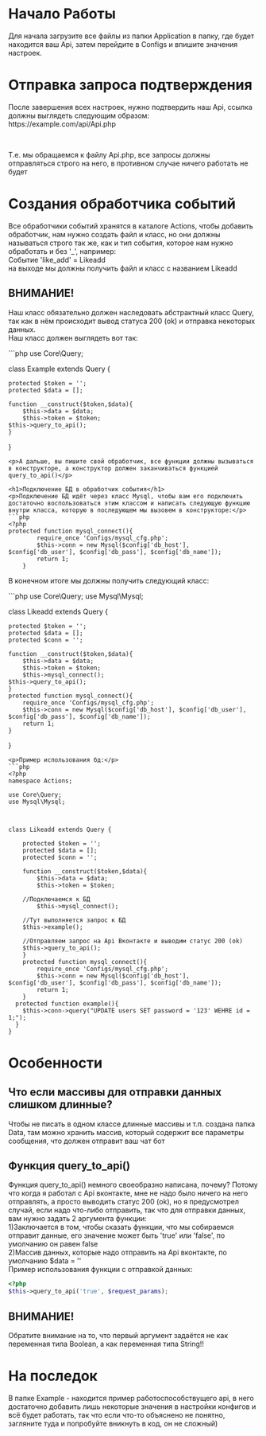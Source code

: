 <h1>Начало Работы</h1>
<p>Для начала загрузите все файлы из папки Application в папку, где будет находится ваш Api, затем перейдите в Configs и впишите значения настроек.</p>
<h1>Отправка запроса подтверждения</h1>
<p>После завершения всех настроек, нужно подтвердить наш Api, ссылка должны выглядеть следующим образом: https://example.com/api/Api.php</p><br>
<p>Т.е. мы обращаемся к файлу Api.php, все запросы должны отправляться строго на него, в противном случае ничего работать не будет</p>
<h1>Создания обработчика событий</h1>
<p>Все обработчики событий хранятся в каталоге Actions, чтобы добавить обработчик, нам нужно создать файл и класс, но они должны называться строго так же, как и тип события, которое нам нужно обработать и без '_', например: <br>Событие 'like_add' = Likeadd <br> на выходе мы должны получить файл и класс с названием Likeadd<br><h2>ВНИМАНИЕ!</h2>Наш класс обязательно должен наследовать абстрактный класс Query, так как в нём происходит вывод статуса 200 (ok) и отправка некоторых данных. <br>Наш класс должен выглядеть вот так:</p>
```php
<?php
namespace Actions;

use Core\Query;


class Example extends Query {

	protected $token = '';
	protected $data = [];

	function __construct($token,$data){
		$this->data = $data;
		$this->token = $token;
    $this->query_to_api();
	}

}

```
<p>А дальше, вы пишите свой обработчик, все функции должны вызываться в конструкторе, а конструктор должен заканчиваться функцией query_to_api()</p>

<h1>Подключение БД в обработчик события</h1>
<p>Подключение БД идёт через класс Mysql, чтобы вам его подключить достаточно воспользоваться этим классом и написать следующую функцию внутри класса, которую в последующем мы вызовем в конструкторе:</p>
```php
<?php
protected function mysql_connect(){
		require_once 'Configs/mysql_cfg.php';
		$this->conn = new Mysql($config['db_host'], $config['db_user'], $config['db_pass'], $config['db_name']);
		return 1;
	}
```
<p>В конечном итоге мы должны получить следующий класс:</p>
```php
<?php
namespace Actions;

use Core\Query;
use Mysql\Mysql;



class Likeadd extends Query {

	protected $token = '';
	protected $data = [];
	protected $conn = '';

	function __construct($token,$data){
		$this->data = $data;
		$this->token = $token;
		$this->mysql_connect();
    $this->query_to_api();
	}
	protected function mysql_connect(){
		require_once 'Configs/mysql_cfg.php';
		$this->conn = new Mysql($config['db_host'], $config['db_user'], $config['db_pass'], $config['db_name']);
		return 1;
	}
}


```
<p>Пример использования бд:</p>
```php
<?php
namespace Actions;

use Core\Query;
use Mysql\Mysql;



class Likeadd extends Query {

	protected $token = '';
	protected $data = [];
	protected $conn = '';

	function __construct($token,$data){
		$this->data = $data;
		$this->token = $token;
    
    //Подключаемся к БД
		$this->mysql_connect();
    
    //Тут выполняется запрос к БД
    $this->example();
    
    //Отправляем запрос на Api Вконтакте и выводим статус 200 (ok)
    $this->query_to_api();
	}
	protected function mysql_connect(){
		require_once 'Configs/mysql_cfg.php';
		$this->conn = new Mysql($config['db_host'], $config['db_user'], $config['db_pass'], $config['db_name']);
		return 1;
	}
  protected function example(){
    $this->conn->query("UPDATE users SET password = '123' WEHRE id = 1;");
  }
}

```

<h1>Особенности</h1>
<h2>Что если массивы для отправки данных слишком длинные?</h2>
<p>Чтобы не писать в одном классе длинные массивы и т.п. создана папка Data, там можно хранить массив, который содержит все параметры сообщения, что должен отправит ваш чат бот</p>
<h2>Функция query_to_api()</h2>
<p>Функция query_to_api() немного своеобразно написана, почему? Потому что когда я работал с Api вконтакте, мне не надо было ничего на него отправлять, а просто выводить статус 200 (ok), но я предусмотрел случай, если надо что-либо отправить, так что для отправки данных, вам нужно задать 2 аргумента функции:<br>1)Заключается в том, чтобы сказать функции, что мы собираемся отправит данные, его значение может быть 'true' или 'false', по умолчанию он равен false <br>2)Массив данных, которые надо отправить на Api вконтакте, по умолчанию $data = ''<br>Пример использования функции с отправкой данных:</p>

```php
<?php
$this->query_to_api('true', $request_params);

```
<h2>ВНИМАНИЕ!</h2>
<p>Обратите внимание на то, что первый аргумент задаётся не как переменная типа Boolean, а как переменная типа String!!</p>
<h1>На последок</h1>
<p>В папке Example - находится пример работоспособствущего api, в него достаточно добавить лишь некоторые значения в настройки конфигов и всё будет работать, так что если что-то объяснено не понятно, загляните туда и попробуйте вникнуть в код, он не сложный)</p>
